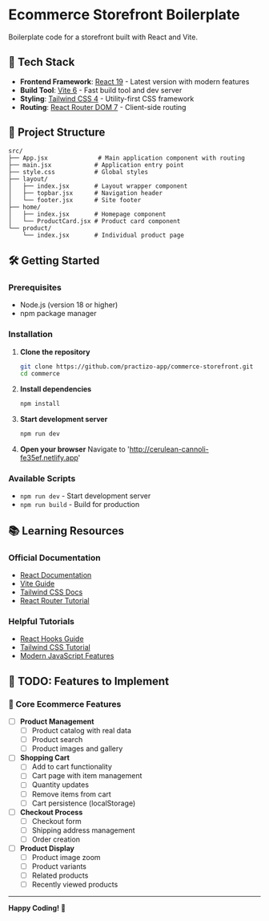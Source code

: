 # Ecommerce Storefront Boilerplate

Boilerplate code for a storefront built with React and Vite.

## 🚀 Tech Stack

- **Frontend Framework**: [React 19](https://react.dev/) - Latest version with modern features
- **Build Tool**: [Vite 6](https://vitejs.dev/) - Fast build tool and dev server
- **Styling**: [Tailwind CSS 4](https://tailwindcss.com/) - Utility-first CSS framework
- **Routing**: [React Router DOM 7](https://reactrouter.com/) - Client-side routing

## 📁 Project Structure

```
src/
├── App.jsx              # Main application component with routing
├── main.jsx            # Application entry point
├── style.css           # Global styles
├── layout/
│   ├── index.jsx       # Layout wrapper component
│   ├── topbar.jsx      # Navigation header
│   └── footer.jsx      # Site footer
├── home/
│   ├── index.jsx       # Homepage component
│   └── ProductCard.jsx # Product card component
└── product/
    └── index.jsx       # Individual product page
```

## 🛠️ Getting Started

### Prerequisites
- Node.js (version 18 or higher)
- npm package manager

### Installation

1. **Clone the repository**
   ```bash
   git clone https://github.com/practizo-app/commerce-storefront.git
   cd commerce
   ```

2. **Install dependencies**
   ```bash
   npm install
   ```

3. **Start development server**
   ```bash
   npm run dev
   ```

4. **Open your browser**
   Navigate to 'http://cerulean-cannoli-fe35ef.netlify.app'

### Available Scripts

- `npm run dev` - Start development server
- `npm run build` - Build for production

## 📚 Learning Resources

### Official Documentation
- [React Documentation](https://react.dev/)
- [Vite Guide](https://vitejs.dev/guide/)
- [Tailwind CSS Docs](https://tailwindcss.com/docs)
- [React Router Tutorial](https://reactrouter.com/start/tutorial)

### Helpful Tutorials
- [React Hooks Guide](https://react.dev/reference/react)
- [Tailwind CSS Tutorial](https://tailwindcss.com/docs/utility-first)
- [Modern JavaScript Features](https://developer.mozilla.org/en-US/docs/Web/JavaScript)

## 🎯 TODO: Features to Implement

### 🛒 Core Ecommerce Features

- [ ] **Product Management**
  - [ ] Product catalog with real data
  - [ ] Product search
  - [ ] Product images and gallery

- [ ] **Shopping Cart**
  - [ ] Add to cart functionality
  - [ ] Cart page with item management
  - [ ] Quantity updates
  - [ ] Remove items from cart
  - [ ] Cart persistence (localStorage)

- [ ] **Checkout Process**
  - [ ] Checkout form
  - [ ] Shipping address management
  - [ ] Order creation

- [ ] **Product Display**
  - [ ] Product image zoom
  - [ ] Product variants
  - [ ] Related products
  - [ ] Recently viewed products

---

**Happy Coding! 🚀**
